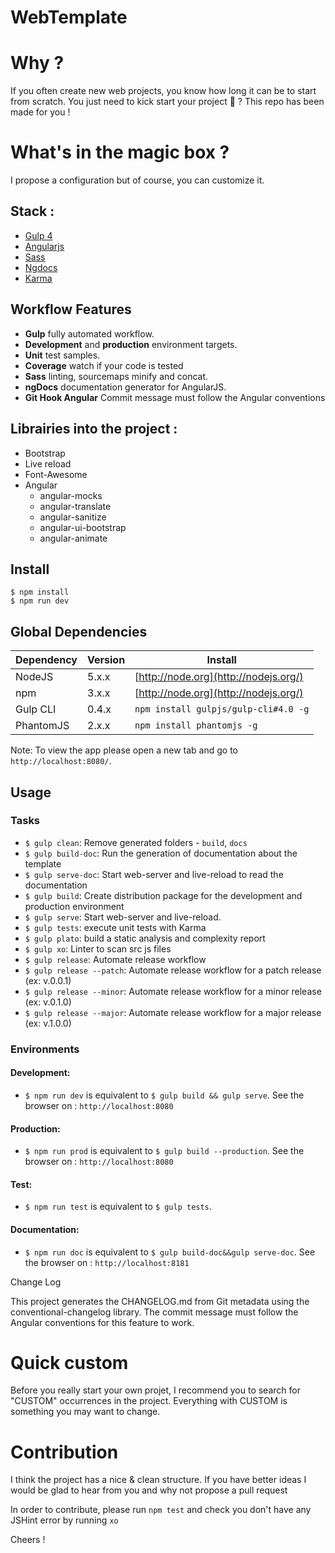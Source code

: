 WebTemplate
===================

# Why ?
If you often create new web projects, you know how long it can be to start from scratch.
You just need to kick start your project :rocket: ? This repo has been made for you !

# What's in the magic box ?
I propose a configuration but of course, you can customize it.

## Stack :
- [Gulp 4](http://gulpjs.com/)
- [Angularjs](https://angularjs.org/)
- [Sass](http://sass-lang.com/)
- [Ngdocs](https://github.com/nikhilmodak/gulp-ngdocs)
- [Karma](http://karma-runner.github.io/)

## Workflow Features
- **Gulp** fully automated workflow.
- **Development** and **production** environment targets.
- **Unit** test samples.
- **Coverage** watch if your code is tested
- **Sass** linting, sourcemaps minify and concat.
- **ngDocs** documentation generator for AngularJS.
- **Git Hook Angular** Commit message must follow the Angular conventions

## Librairies into the project :
- Bootstrap
- Live reload
- Font-Awesome
- Angular
	- angular-mocks
	- angular-translate
	- angular-sanitize
	- angular-ui-bootstrap
  	- angular-animate


## Install
```
$ npm install
$ npm run dev
```

## Global Dependencies

| Dependency | Version | Install                               |
| ---------- | ------- | ------------------------------------- |
| NodeJS     | 5.x.x   | [http://node.org](http://nodejs.org/) |
| npm        | 3.x.x   | [http://node.org](http://nodejs.org/) |
| Gulp CLI   | 0.4.x   | `npm install gulpjs/gulp-cli#4.0 -g`  |
| PhantomJS  | 2.x.x   | `npm install phantomjs -g`            |

Note: To view the app please open a new tab and go to `http://localhost:8080/`.

## Usage
### Tasks
- `$ gulp clean`: Remove generated folders - `build`, `docs`
- `$ gulp build-doc`: Run the generation of documentation about the template
- `$ gulp serve-doc`: Start web-server and live-reload to read the documentation
- `$ gulp build`: Create distribution package for the development and production environment
- `$ gulp serve`: Start web-server and live-reload.
- `$ gulp tests`: execute unit tests with Karma
- `$ gulp plato`: build a static analysis and complexity report
- `$ gulp xo`: Linter to scan src js files
- `$ gulp release`: Automate release workflow
- `$ gulp release --patch`: Automate release workflow for a patch release (ex: v.0.0.1)
- `$ gulp release --minor`: Automate release workflow for a minor release (ex: v.0.1.0)
- `$ gulp release --major`: Automate release workflow for a major release (ex: v.1.0.0)

### Environments

#### Development:
- `$ npm run dev` is equivalent to
`$ gulp build && gulp serve`.
See the browser on : `http://localhost:8080`

#### Production:
- `$ npm run prod` is equivalent to
`$ gulp build --production`.
See the browser on : `http://localhost:8080`

#### Test:
- `$ npm run test` is equivalent to
`$ gulp tests`.

#### Documentation:
- `$ npm run doc` is equivalent to
`$ gulp build-doc&&gulp serve-doc`.
See the browser on : `http://localhost:8181`

Change Log

This project generates the CHANGELOG.md from Git metadata using the conventional-changelog library. The commit message must follow the Angular conventions for this feature to work.

# Quick custom
Before you really start your own projet, I recommend you to search for "CUSTOM" occurrences in the project.
Everything with CUSTOM is something you may want to change.

# Contribution
I think the project has a nice & clean structure.
If you have better ideas I would be glad to hear from you and why not propose a pull request

In order to contribute, please run `npm test` and check you don't have any JSHint error by running `xo`

Cheers !
